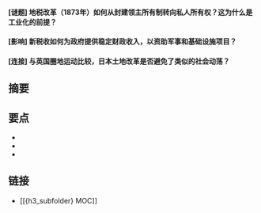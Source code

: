 #### [谜题] 地税改革（1873年）如何从封建领主所有制转向私人所有权？这为什么是工业化的前提？


#### [影响] 新税收如何为政府提供稳定财政收入，以资助军事和基础设施项目？


#### [连接] 与英国圈地运动比较，日本土地改革是否避免了类似的社会动荡？


## 摘要


## 要点

- 
- 
- 

## 链接

- [[{h3_subfolder} MOC]]
